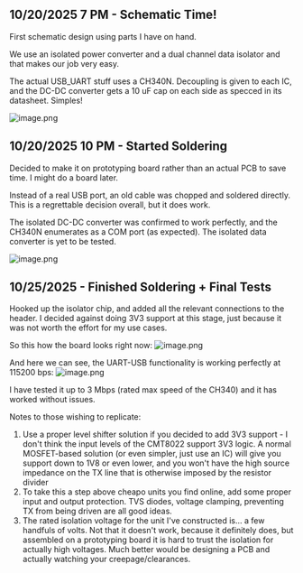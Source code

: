 <!--
  ===================    !!READ THIS NOTICE!!   ====================
  DO NOT edit this file manually. Your changes WILL BE OVERWRITTEN!
  This journal is auto generated and updated by Hack Club Blueprint.
  To edit this file, please edit your journal entries on Blueprint.
  ==================================================================
-->

## 10/20/2025 7 PM - Schematic Time!  

First schematic design using parts I have on hand.

We use an isolated power converter and a dual channel data isolator and that makes our job very easy.

The actual USB_UART stuff uses a CH340N. Decoupling is given to each IC, and the DC-DC converter gets a 10 uF cap on each side as specced in its datasheet. Simples!

![image.png](https://blueprint.hackclub.com/user-attachments/blobs/proxy/eyJfcmFpbHMiOnsiZGF0YSI6MzY5NiwicHVyIjoiYmxvYl9pZCJ9fQ==--786720ade6e397b5ca28818698c30973153d5c39/image.png)
  

## 10/20/2025 10 PM - Started Soldering  

Decided to make it on prototyping board rather than an actual PCB to save time. I might do a board later.

Instead of a real USB port, an old cable was chopped and soldered directly. This is a regrettable decision overall, but it does work.

The isolated DC-DC converter was confirmed to work perfectly, and the CH340N enumerates as a COM port (as expected). The isolated data converter is yet to be tested.

![image.png](https://blueprint.hackclub.com/user-attachments/blobs/proxy/eyJfcmFpbHMiOnsiZGF0YSI6MzcxMiwicHVyIjoiYmxvYl9pZCJ9fQ==--c8094ca25bc6a8a74465254996b72e93dcaba220/image.png)
  

## 10/25/2025 - Finished Soldering + Final Tests  

Hooked up the isolator chip, and added all the relevant connections to the header. I decided against doing 3V3 support at this stage, just because it was not worth the effort for my use cases.


So this how the board looks right now:
![image.png](https://blueprint.hackclub.com/user-attachments/blobs/proxy/eyJfcmFpbHMiOnsiZGF0YSI6NTEzMSwicHVyIjoiYmxvYl9pZCJ9fQ==--041eeb5b6dd256b924196e2b5976ff3d36f77fb3/image.png)


And here we can see, the UART-USB functionality is working perfectly at 115200 bps:
![image.png](https://blueprint.hackclub.com/user-attachments/blobs/proxy/eyJfcmFpbHMiOnsiZGF0YSI6NTEzMiwicHVyIjoiYmxvYl9pZCJ9fQ==--896ffb865fab8ff8ef467bf457404e8e2df69a08/image.png)

I have tested it up to 3 Mbps (rated max speed of the CH340) and it has worked without issues.


Notes to those wishing to replicate:
1. Use a proper level shifter solution if you decided to add 3V3 support - I don't think the input levels of the CMT8022 support 3V3 logic. A normal MOSFET-based solution (or even simpler, just use an IC) will give you support down to 1V8 or even lower, and you won't have the high source impedance on the TX line that is otherwise imposed by the resistor divider
2. To take this a step above cheapo units you find online, add some proper input and output protection. TVS diodes, voltage clamping, preventing TX from being driven are all good ideas.
3. The rated isolation voltage for the unit I've constructed is... a few handfuls of volts. Not that it doesn't work, because it definitely does, but assembled on a prototyping board it is hard to trust the isolation for actually high voltages. Much better would be designing a PCB and actually watching your creepage/clearances.   

